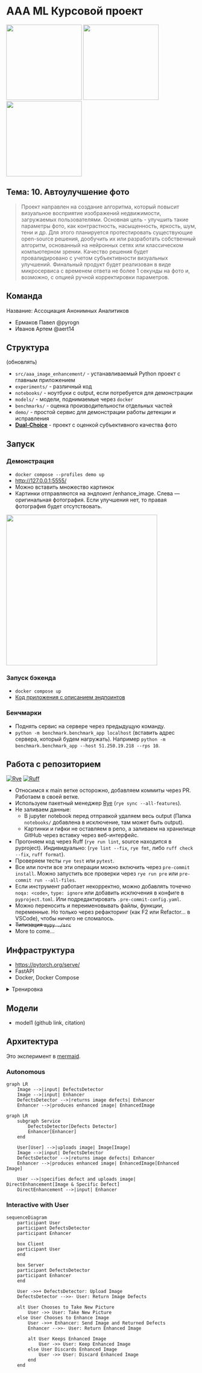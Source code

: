 # AAA ML Курсовой проект

<img src=https://github.com/pyrogn/aaa-image-enhancement/assets/60060559/95375b2f-fc93-4851-889e-40052e800f14 height=200>
<img src=https://github.com/pyrogn/aaa-image-enhancement/assets/60060559/938d7e83-e212-453e-998c-4a4d790b72be height=200>
<img src=https://github.com/pyrogn/aaa-image-enhancement/assets/60060559/13f9668f-43e7-4069-b3d9-6a9400410ec6 height=200>


## Тема: 10. Автоулучшение фото

> Проект направлен на создание алгоритма, который повысит визуальное восприятие изображений недвижимости, загружаемых пользователями. Основная цель - улучшить такие параметры фото, как контрастность, насыщенность, яркость, шум, тени и др. Для этого планируется протестировать существующие open-source решения, дообучить их или разработать собственный алгоритм, основанный на нейронных сетях или классическом компьютерном зрении. Качество решения будет провалидировано с учетом субъективности визуальных улучшений. Финальный продукт будет реализован в виде микросервиса с временем ответа не более 1 секунды на фото и, возможно, с опцией ручной корректировки параметров.

## Команда

Название: Ассоциация Анонимных Аналитиков

- Ермаков Павел @pyrogn
- Иванов Артем @aert14

## Структура

(обновлять)

- `src/aaa_image_enhancement/` - устанавливаемый Python проект с главным приложением
- `experiments/` - различный код
- `notebooks/` - ноутбуки с output, если потребуется для демонстрации
- `models/` - модели, поднимаемые через `docker`
- `benchmarks/` - оценка производительности отдельных частей
- `demo/` - простой сервис для демонстрации работы детекции и исправления
- **[Dual-Choice](https://github.com/pyrogn/aaa-dual-choice)** - проект с оценкой субъективного качества фото

## Запуск

### Демонстрация

- `docker compose --profiles demo up`
- http://127.0.0.1:5555/
- Можно вставить множество картинок
- Картинки отправляются на эндпоинт /enhance_image. Слева — оригинальная фотография. Если улучшения нет, то правая фотография будет отсутствовать.

<img src=https://github.com/pyrogn/aaa-image-enhancement/assets/60060559/3f712853-6713-4b6e-af8f-3bf15396c1d0 height=400>


### Запуск бэкенда

- `docker compose up`
- [Код приложения с описанием эндпоинтов](./src/aaa_image_enhancement/app.py)

### Бенчмарки

- Поднять сервис на сервере через предыдущую команду.
- `python -m benchmark.benchmark_app localhost` (вставить адрес сервера, который будем нагружать). Например `python -m benchmark.benchmark_app --host 51.250.19.218 --rps 10`.

## Работа с репозиторием
[![Rye](https://img.shields.io/endpoint?url=https://raw.githubusercontent.com/astral-sh/rye/main/artwork/badge.json)](https://rye-up.com) [![Ruff](https://img.shields.io/endpoint?url=https://raw.githubusercontent.com/astral-sh/ruff/main/assets/badge/v2.json)](https://github.com/astral-sh/ruff)

- Относимся к main ветке осторожно, добавляем коммиты через PR. Работаем в своей ветке.
- Используем пакетный менеджер [Rye](https://github.com/astral-sh/rye) (`rye sync --all-features`).
- Не заливаем данные:
  - В jupyter notebook перед отправкой удаляем весь output (Папка `notebooks/` добавлена в исключение, там может быть output).
  - Картинки и гифки не оставляем в репо, а заливаем на хранилище GitHub через вставку через веб-интерфейс.
- Прогоняем код через Ruff (`rye run lint`, source находится в pyproject). Индивидуально: (`rye lint --fix`, `rye fmt`, либо `ruff check --fix`, `ruff format`).
- Проверяем тесты `rye test` или `pytest`.
- Все или почти все эти операции можно включить через `pre-commit install`. Можно запустить все проверки через `rye run pre` или `pre-commit run --all-files`.
- Если инструмент работает некорректно, можно добавлять точечно `noqa: <code>`, `type: ignore` или добавить исключения в конфиге в `pyproject.toml`. Или подредактировать `.pre-commit-config.yaml`.
- Можно переносить и переименовывать файлы, функции, переменные. Но только через рефакторинг (как F2 или Refactor... в VSCode), чтобы ничего не сломалось.
- ~~Типизация `mypy ./src`~~
- More to come...

## Инфраструктура

- https://pytorch.org/serve/
- FastAPI
- Docker, Docker Compose


<details>
  <summary>Тренировка</summary>

```mermaid
flowchart TB
    subgraph docker1["Docker Container 1"]
        torchServe1[TorchServe]
        model1[PyTorch Model 1]
        torchServe1 --> model1
    end

    subgraph docker2["Docker Container 2"]
        torchServe2[TorchServe]
        model2[PyTorch Model 2]
        torchServe2 --> model2
    end

    subgraph docker3["Docker Container 3"]
        torchServe3[TorchServe]
        model3[PyTorch Model 3]
        torchServe3 --> model3
    end

    subgraph dockermain["Docker Container for Service"]
        mainModule[Main Module]
    end
        mainModule -->|Sends image| docker1
        mainModule -->|Sends image| docker2
        mainModule -->|Sends image| docker3

    docker1 -->|Returns new image| mainModule
    docker2 -->|Returns new image| mainModule
    docker3 -->|Returns new image| mainModule

    style mainModule fill:#f9f,stroke:#333,stroke-width:2px
    style docker1 fill:#bbf,stroke:#333,stroke-width:2px
    style docker2 fill:#bbf,stroke:#333,stroke-width:2px
    style docker3 fill:#bbf,stroke:#333,stroke-width:2px
```

</details>


## Модели

- model1 (github link, citation)

## Архитектура

Это эксперимент в [mermaid](https://mermaid.js.org/).

### Autonomous

```mermaid
graph LR
    Image -->|input| DefectsDetector
    Image -->|input| Enhancer
    DefectsDetector -->|returns image defects| Enhancer
    Enhancer -->|produces enhanced image| EnhancedImage
```

```mermaid
graph LR
    subgraph Service
        DefectsDetector[Defects Detector]
        Enhancer[Enhancer]
    end

    User[User] -->|uploads image| Image[Image]
    Image -->|input| DefectsDetector
    DefectsDetector -->|returns image defects| Enhancer
    Enhancer -->|produces enhanced image| EnhancedImage[Enhanced Image]

    User -->|specifies defect and uploads image| DirectEnhancement[Image & Specific Defect]
    DirectEnhancement -->|input| Enhancer
```

### Interactive with User

```mermaid
sequenceDiagram
    participant User
    participant DefectsDetector
    participant Enhancer

    box Client
    participant User
    end

    box Server
    participant DefectsDetector
    participant Enhancer
    end

    User ->>+ DefectsDetector: Upload Image
    DefectsDetector -->>- User: Return Image Defects

    alt User Chooses to Take New Picture
        User ->> User: Take New Picture
    else User Chooses to Enhance Image
        User ->>+ Enhancer: Send Image and Returned Defects
        Enhancer -->>- User: Return Enhanced Image

        alt User Keeps Enhanced Image
            User ->> User: Keep Enhanced Image
        else User Discards Enhanced Image
            User ->> User: Discard Enhanced Image
        end
    end
```
